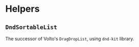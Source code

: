 # Helpers

## `DndSortableList`

The successor of Volto's `DragDropList`, using `dnd-kit` library.

